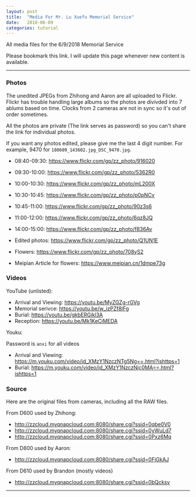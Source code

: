 ```yaml
---
layout: post
title:  "Media For Mr. Lu Xuefu Memorial Service"
date:   2018-06-09
categories: tutorial 
---
```


All media files for the 6/9/2018 Memorial Service

Please bookmark this link. I will update this page whenever new 
content is available.

--------------------

### Photos

The unedited JPEGs from Zhihong and Aaron are all uploaded to
Flickr. Flickr has trouble handling large albums so the photos are 
divivded into 7 ablums based on time. Clocks from 2 cameras are not
in sync so it's out of order sometimes.

All the photos are private (The link serves as password) so you can't
share the link for individual photos. 

If you want any photos edited, please give me the last 4 digit number.
For example, 9470 for `180609_143602.jpg_DSC_9470.jpg`.

* 08:40-09:30: <https://www.flickr.com/gp/zz_photo/916020>
* 09:30-10:00: <https://www.flickr.com/gp/zz_photo/5362R0>
* 10:00-10:30: <https://www.flickr.com/gp/zz_photo/mL200X>
* 10:30-10:45: <https://www.flickr.com/gp/zz_photo/p0pNCv>
* 10:45-11:00: <https://www.flickr.com/gp/zz_photo/90z3s6>
* 11:00-12:00: <https://www.flickr.com/gp/zz_photo/6qz8JQ>
* 14:00-15:00: <https://www.flickr.com/gp/zz_photo/f836Av>

* Edited photos: <https://www.flickr.com/gp/zz_photo/Q1UN1E>
* Flowers: <https://www.flickr.com/gp/zz_photo/708yS2>

* Meipian Article for flowers: <https://www.meipian.cn/1dmpe73g>

### Videos

YouTube (unlisted):

* Arrival and Viewing: <https://youtu.be/MyZGZg-rGVg>
* Memorial serivce: <https://youtu.be/w_izPZf8lFg>
* Burial: <https://youtu.be/gkbERGikl3A>
* Reception: <https://youtu.be/Mk1KeCiMEDA>

Youku:

Password is `anxi` for all videos

* Arrival and Viewing: <https://m.youku.com/video/id_XMzY1NzczNTg5Ng==.html?ishttps=1>
* Burial: <https://m.youku.com/video/id_XMzY1NzczNjc0MA==.html?ishttps=1>

### Source

Here are the original files from cameras, including all the RAW files.

From D600 used by Zhihong:
* <http://zzcloud.myqnapcloud.com:8080/share.cgi?ssid=0qbe0V0>
* <http://zzcloud.myqnapcloud.com:8080/share.cgi?ssid=0yWuLd7>
* <http://zzcloud.myqnapcloud.com:8080/share.cgi?ssid=0Pxz6Mq>

From D800 used by Aaron:
* <http://zzcloud.myqnapcloud.com:8080/share.cgi?ssid=0FjGkAJ>

From D610 used by Brandon (mostly videos)
* <http://zzcloud.myqnapcloud.com:8080/share.cgi?ssid=0bQcksv>

------------------------------
